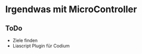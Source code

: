 <!--

author:   Michael Schaar
email:    kraeml@sesamestreet.franken.de
version:  0.0.5
language: de
narrator: DE German Female

logo:     https://www.franken.de/fileadmin/KNF/Bilder/logo/knf-logo-313x107.png

comment:  Kurs zum Vortrag  __Irgendwas mit MicroController__ von _Jochen Krapf_ auf dem __KNF Kongress 2022__ Theama war _Verschiedene Mini-Vorträge rund um das Thema IoT und MicroController. Ein Streifzug über die Auswahl der µC sowie der Programmierumgebung, die Wahl der Sprache und Bibliotheken, typische Hardware-Gadgets und ein paar Beispiele für Anwendungen in einem Nerd-Haushalt._
-->

# Irgendwas mit MicroController

## ToDo

* Ziele finden
* Liascript Plugin für Codium

